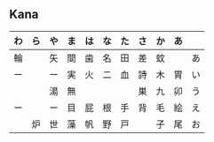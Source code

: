 ## Kana

|わ |ら  |や |ま  |は |な |た  |さ |か | あ |   |
|---|---|---|---|---|---|---|---|---|---|---|
|輪 |   |矢  |間 |歯 |名  |田 |差  |蚊 |   | あ |
|ー |   |ー  |実 |火 |二  |血 |詩  |木 |胃 | い |
|   |   |湯  |無 |  |    |  |巣  |九 |卯 | う |
|ー |   |ー  |目 |屁 |根  |手 |背 |毛 |絵  | え |
|   |炉 |世  |藻 |帆 |野  |戸 |   |子 |尾  | お |